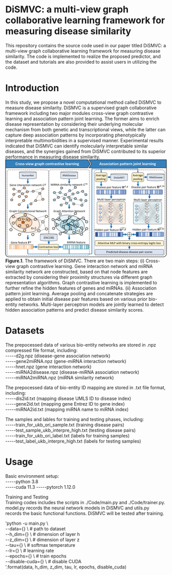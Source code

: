 # DiSMVC: a multi-view graph collaborative learning framework for measuring disease similarity
This repository contains the source code used in our paper titled DiSMVC: a multi-view graph collaborative learning framework for measuring disease similarity. The code is implemented to realize the proposed predictor, and the dataset and tutorials are also provided to assist users in utilizing the code.

# Introduction
In this study, we propose a novel computational method called DiSMVC to measure disease similarity. DiSMVC is a supervised graph collaborative framework including two major modules cross-view graph contrastive learning and association pattern joint learning. The former aims to enrich disease representation by considering their underlying molecular mechanism from both genetic and transcriptional views, while the latter can capture deep association patterns by incorporating phenotypically interpretable multimorbidities in a supervised manner. Experimental results indicated that DiSMVC can identify molecularly interpretable similar diseases, and the synergies gained from DiSMVC contributed to its superior performance in measuring disease similarity. 
![image](https://github.com/Biohang/DiSMVC/blob/main/Image/Fig1.jpg)  
**Figure.1**. The framework of DiSMVC. There are two main steps: (i) Cross-view graph contrastive learning. Gene interaction network and miRNA similarity network are constructed, based on that node features are extracted by considering their proximity structures via different graph representation algorithms. Graph contrastive learning is implemented to further refine the hidden features of genes and miRNAs. (ii) Association pattern joint learning. Average pooling and concatenate strategies are applied to obtain initial disease pair features based on various prior bio-entity networks. Multi-layer perceptron models are jointly learned to detect hidden association patterns and predict disease similarity scores. 

# Datasets
The prepocessed data of various bio-entity networks are stored in .npz compressed file format, including:  
-----d2g.npz (disease-gene association network)   
-----gene2miRNA.npz (gene-miRNA interaction network)  
-----hnet.npz (gene interaction network)  
-----miRNA2disease.npz (disease-miRNA association network)  
-----miRNA2miRNA.npz (miRNA similarity network)  

The prepocessed data of bio-entity ID mapping are stored in .txt file format, including:    
-----dis2id.txt (mapping disease UMLS ID to disease index)   
-----gene2id.txt (mapping gene Entrez ID to gene index)  
-----miRNA2id.txt (mapping miRNA name to miRNA index) 

The samples and lables for training and testing phases, including:  
-----train_for_ukb_ori_sample.txt (training disease pairs)  
-----test_sample_ukb_interpre_high.txt (testing disease pairs)  
-----train_for_ukb_ori_label.txt (labels for training samples)  
-----test_label_ukb_interpre_high.txt (labels for testing samples)  

# Usage
Basic environment setup:  
-----python 3.8  
-----cuda 11.3
-----pytorch 1.12.0  

Training and Testing  
Training codes includes the scripts in ./Code/main.py and ./Code/trainer.py. model.py records the neural network models in DiSMVC and utils.py records the basic functional functions. DiSMVC will be tested after training.  

'python -u main.py \   
        --data={} \                     # path to dataset  
        --h_dim={} \                    # dimension of layer h  
        --z_dim={} \                    # dimension of layer z  
        --tau={} \                      # softmax temperature  
        --lr={} \                       # learning rate  
        --epochs={} \                   # train epochs  
        --disable-cuda={} \             # disable CUDA  
        '.format(data, h_dim, z_dim, tau, lr, epochs, disable_cuda)  





